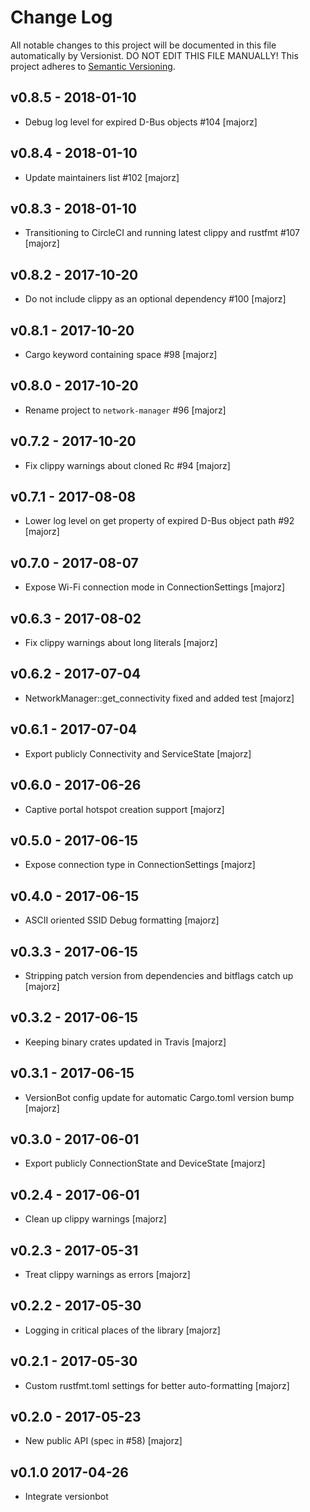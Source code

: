 # Change Log

All notable changes to this project will be documented in this file
automatically by Versionist. DO NOT EDIT THIS FILE MANUALLY!
This project adheres to [Semantic Versioning](http://semver.org/).

## v0.8.5 - 2018-01-10

* Debug log level for expired D-Bus objects #104 [majorz]

## v0.8.4 - 2018-01-10

* Update maintainers list #102 [majorz]

## v0.8.3 - 2018-01-10

* Transitioning to CircleCI and running latest clippy and rustfmt #107 [majorz]

## v0.8.2 - 2017-10-20

* Do not include clippy as an optional dependency #100 [majorz]

## v0.8.1 - 2017-10-20

* Cargo keyword containing space #98 [majorz]

## v0.8.0 - 2017-10-20

* Rename project to `network-manager` #96 [majorz]

## v0.7.2 - 2017-10-20

* Fix clippy warnings about cloned Rc #94 [majorz]

## v0.7.1 - 2017-08-08

* Lower log level on get property of expired D-Bus object path #92 [majorz]

## v0.7.0 - 2017-08-07

* Expose Wi-Fi connection mode in ConnectionSettings [majorz]

## v0.6.3 - 2017-08-02

* Fix clippy warnings about long literals [majorz]

## v0.6.2 - 2017-07-04

* NetworkManager::get_connectivity fixed and added test [majorz]

## v0.6.1 - 2017-07-04

* Export publicly Connectivity and ServiceState [majorz]

## v0.6.0 - 2017-06-26

* Captive portal hotspot creation support [majorz]

## v0.5.0 - 2017-06-15

* Expose connection type in ConnectionSettings [majorz]

## v0.4.0 - 2017-06-15

* ASCII oriented SSID Debug formatting [majorz]

## v0.3.3 - 2017-06-15

* Stripping patch version from dependencies and bitflags catch up [majorz]

## v0.3.2 - 2017-06-15

* Keeping binary crates updated in Travis [majorz]

## v0.3.1 - 2017-06-15

* VersionBot config update for automatic Cargo.toml version bump [majorz]

## v0.3.0 - 2017-06-01

* Export publicly ConnectionState and DeviceState [majorz]

## v0.2.4 - 2017-06-01

* Clean up clippy warnings [majorz]

## v0.2.3 - 2017-05-31

* Treat clippy warnings as errors [majorz]

## v0.2.2 - 2017-05-30

* Logging in critical places of the library [majorz]

## v0.2.1 - 2017-05-30

* Custom rustfmt.toml settings for better auto-formatting [majorz]

## v0.2.0 - 2017-05-23

* New public API (spec in #58) [majorz]

## v0.1.0 2017-04-26

* Integrate versionbot
